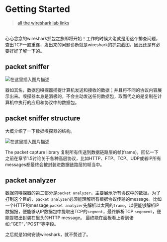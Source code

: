 # Getting Started

> [all the wireshark lab links](https://gaia.cs.umass.edu/kurose_ross/wireshark.php)
<br/>
心心念念的wireshark抓包之旅即将开始！工作的时候大佬就是用这个排查问题，查出TCP一直重连，发出来的问题诊断就是wireshark的抓包截图，因此还是有必要好好了解一下的。

## packet sniffer
![在这里插入图片描述](https://img-blog.csdnimg.cn/3f355d5eb06c4db6af26eba46c419501.png)

器如其名，数据包嗅探器捕捉计算机发送和接收的数据；并且将不同的协议内容展示出来。嗅探器本身是消极的，不会主动发送任何数据包，取而代之的是复制在计算机中执行的应用和协议中的数据包。


## packet sniffer structure

大概介绍了一下数据嗅探器的结构。

![在这里插入图片描述](https://img-blog.csdnimg.cn/c918e6d2e8424d7e9e74511d88034f51.png)


The packet capture library 复制所有传送到数据链路层的帧(frame)，回忆一下之前在章节1.5讨论关于各种高层协议，比如HTTP、FTP、TCP、UDP或者IP所有messages都最终会被封装进数据链路层的帧当中。

## packet analyzer
数据包嗅探器的第二部分是`packet analyzer`，主要展示所有协议中的数据。为了打到这个目的，`packet analyzer`必须能理解所有根据协议传输的message。比如一个HTTP的message,`packet analyzer`先解析以太网的`frame`，以便能够解析IP 数据报，便能够从IP数据包中提取出TCP的`segment`，最终解析TCP `segement`，便能提取出封装在里头的HTTP message。
最终能在面板看上看到诸如:”GET“，”POST“等字段。

之后就是如何安装wireshark，就不赘述了。